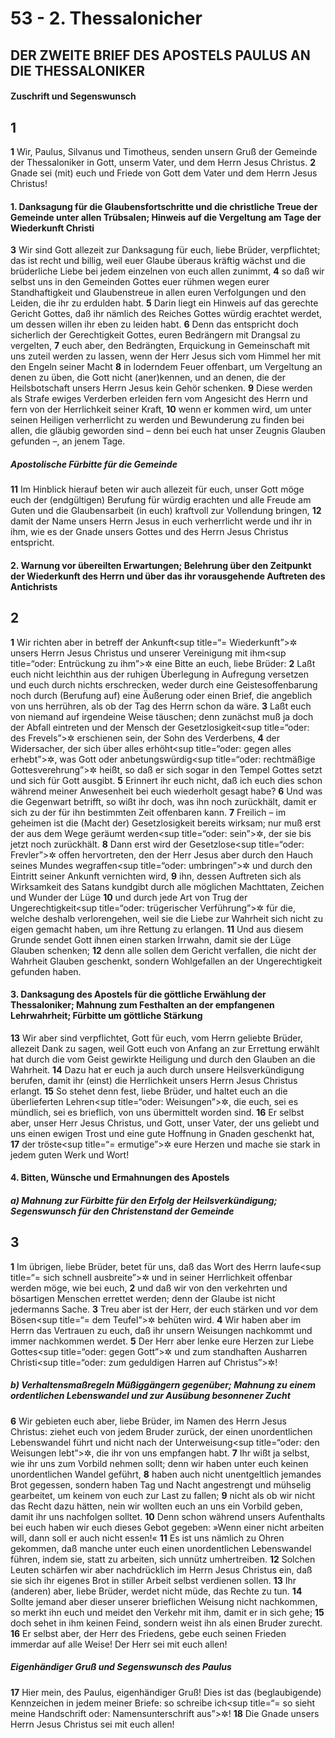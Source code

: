 # 53 - 2. Thessalonicher

## DER ZWEITE BRIEF DES APOSTELS PAULUS AN DIE THESSALONIKER

#### Zuschrift und Segenswunsch

## 1
**1** Wir, Paulus, Silvanus und Timotheus, senden unsern Gruß der Gemeinde der Thessaloniker in Gott, unserm Vater, und dem Herrn Jesus Christus.
**2** Gnade sei (mit) euch und Friede von Gott dem Vater und dem Herrn Jesus Christus!

#### 1. Danksagung für die Glaubensfortschritte und die christliche Treue der Gemeinde unter allen Trübsalen; Hinweis auf die Vergeltung am Tage der Wiederkunft Christi

**3** Wir sind Gott allezeit zur Danksagung für euch, liebe Brüder, verpflichtet; das ist recht und billig, weil euer Glaube überaus kräftig wächst und die brüderliche Liebe bei jedem einzelnen von euch allen zunimmt,
**4** so daß wir selbst uns in den Gemeinden Gottes euer rühmen wegen eurer Standhaftigkeit und Glaubenstreue in allen euren Verfolgungen und den Leiden, die ihr zu erdulden habt.
**5** Darin liegt ein Hinweis auf das gerechte Gericht Gottes, daß ihr nämlich des Reiches Gottes würdig erachtet werdet, um dessen willen ihr eben zu leiden habt.
**6** Denn das entspricht doch sicherlich der Gerechtigkeit Gottes, euren Bedrängern mit Drangsal zu vergelten,
**7** euch aber, den Bedrängten, Erquickung in Gemeinschaft mit uns zuteil werden zu lassen, wenn der Herr Jesus sich vom Himmel her mit den Engeln seiner Macht
**8** in loderndem Feuer offenbart, um Vergeltung an denen zu üben, die Gott nicht (aner)kennen, und an denen, die der Heilsbotschaft unsers Herrn Jesus kein Gehör schenken.
**9** Diese werden als Strafe ewiges Verderben erleiden fern vom Angesicht des Herrn und fern von der Herrlichkeit seiner Kraft,
**10** wenn er kommen wird, um unter seinen Heiligen verherrlicht zu werden und Bewunderung zu finden bei allen, die gläubig geworden sind – denn bei euch hat unser Zeugnis Glauben gefunden –, an jenem Tage.

##### Apostolische Fürbitte für die Gemeinde

**11** Im Hinblick hierauf beten wir auch allezeit für euch, unser Gott möge euch der (endgültigen) Berufung für würdig erachten und alle Freude am Guten und die Glaubensarbeit (in euch) kraftvoll zur Vollendung bringen,
**12** damit der Name unsers Herrn Jesus in euch verherrlicht werde und ihr in ihm, wie es der Gnade unsers Gottes und des Herrn Jesus Christus entspricht.

#### 2. Warnung vor übereilten Erwartungen; Belehrung über den Zeitpunkt der Wiederkunft des Herrn und über das ihr vorausgehende Auftreten des Antichrists

## 2
**1** Wir richten aber in betreff der Ankunft<sup title=“= Wiederkunft”>&#x2732;</sup> unsers Herrn Jesus Christus und unserer Vereinigung mit ihm<sup title=“oder: Entrückung zu ihm”>&#x2732;</sup> eine Bitte an euch, liebe Brüder:
**2** Laßt euch nicht leichthin aus der ruhigen Überlegung in Aufregung versetzen und euch durch nichts erschrecken, weder durch eine Geistesoffenbarung noch durch (Berufung auf) eine Äußerung oder einen Brief, die angeblich von uns herrühren, als ob der Tag des Herrn schon da wäre.
**3** Laßt euch von niemand auf irgendeine Weise täuschen; denn zunächst muß ja doch der Abfall eintreten und der Mensch der Gesetzlosigkeit<sup title=“oder: des Frevels”>&#x2732;</sup> erschienen sein, der Sohn des Verderbens,
**4** der Widersacher, der sich über alles erhöht<sup title=“oder: gegen alles erhebt”>&#x2732;</sup>, was Gott oder anbetungswürdig<sup title=“oder: rechtmäßige Gottesverehrung”>&#x2732;</sup> heißt, so daß er sich sogar in den Tempel Gottes setzt und sich für Gott ausgibt.
**5** Erinnert ihr euch nicht, daß ich euch dies schon während meiner Anwesenheit bei euch wiederholt gesagt habe?
**6** Und was die Gegenwart betrifft, so wißt ihr doch, was ihn noch zurückhält, damit er sich zu der für ihn bestimmten Zeit offenbaren kann.
**7** Freilich – im geheimen ist die (Macht der) Gesetzlosigkeit bereits wirksam; nur muß erst der aus dem Wege geräumt werden<sup title=“oder: sein”>&#x2732;</sup>, der sie bis jetzt noch zurückhält.
**8** Dann erst wird der Gesetzlose<sup title=“oder: Frevler”>&#x2732;</sup> offen hervortreten, den der Herr Jesus aber durch den Hauch seines Mundes wegraffen<sup title=“oder: umbringen”>&#x2732;</sup> und durch den Eintritt seiner Ankunft vernichten wird,
**9** ihn, dessen Auftreten sich als Wirksamkeit des Satans kundgibt durch alle möglichen Machttaten, Zeichen und Wunder der Lüge
**10** und durch jede Art von Trug der Ungerechtigkeit<sup title=“oder: trügerischer Verführung”>&#x2732;</sup> für die, welche deshalb verlorengehen, weil sie die Liebe zur Wahrheit sich nicht zu eigen gemacht haben, um ihre Rettung zu erlangen.
**11** Und aus diesem Grunde sendet Gott ihnen einen starken Irrwahn, damit sie der Lüge Glauben schenken;
**12** denn alle sollen dem Gericht verfallen, die nicht der Wahrheit Glauben geschenkt, sondern Wohlgefallen an der Ungerechtigkeit gefunden haben.

#### 3. Danksagung des Apostels für die göttliche Erwählung der Thessaloniker; Mahnung zum Festhalten an der empfangenen Lehrwahrheit; Fürbitte um göttliche Stärkung

**13** Wir aber sind verpflichtet, Gott für euch, vom Herrn geliebte Brüder, allezeit Dank zu sagen, weil Gott euch von Anfang an zur Errettung erwählt hat durch die vom Geist gewirkte Heiligung und durch den Glauben an die Wahrheit.
**14** Dazu hat er euch ja auch durch unsere Heilsverkündigung berufen, damit ihr (einst) die Herrlichkeit unsers Herrn Jesus Christus erlangt.
**15** So stehet denn fest, liebe Brüder, und haltet euch an die überlieferten Lehren<sup title=“oder: Weisungen”>&#x2732;</sup>, die euch, sei es mündlich, sei es brieflich, von uns übermittelt worden sind.
**16** Er selbst aber, unser Herr Jesus Christus, und Gott, unser Vater, der uns geliebt und uns einen ewigen Trost und eine gute Hoffnung in Gnaden geschenkt hat,
**17** der tröste<sup title=“= ermutige”>&#x2732;</sup> eure Herzen und mache sie stark in jedem guten Werk und Wort!

#### 4. Bitten, Wünsche und Ermahnungen des Apostels

##### a) Mahnung zur Fürbitte für den Erfolg der Heilsverkündigung; Segenswunsch für den Christenstand der Gemeinde

## 3
**1** Im übrigen, liebe Brüder, betet für uns, daß das Wort des Herrn laufe<sup title=“= sich schnell ausbreite”>&#x2732;</sup> und in seiner Herrlichkeit offenbar werden möge, wie bei euch,
**2** und daß wir von den verkehrten und bösartigen Menschen errettet werden; denn der Glaube ist nicht jedermanns Sache.
**3** Treu aber ist der Herr, der euch stärken und vor dem Bösen<sup title=“= dem Teufel”>&#x2732;</sup> behüten wird.
**4** Wir haben aber im Herrn das Vertrauen zu euch, daß ihr unsern Weisungen nachkommt und immer nachkommen werdet.
**5** Der Herr aber lenke eure Herzen zur Liebe Gottes<sup title=“oder: gegen Gott”>&#x2732;</sup> und zum standhaften Ausharren Christi<sup title=“oder: zum geduldigen Harren auf Christus”>&#x2732;</sup>!

##### b) Verhaltensmaßregeln Müßiggängern gegenüber; Mahnung zu einem ordentlichen Lebenswandel und zur Ausübung besonnener Zucht

**6** Wir gebieten euch aber, liebe Brüder, im Namen des Herrn Jesus Christus: ziehet euch von jedem Bruder zurück, der einen unordentlichen Lebenswandel führt und nicht nach der Unterweisung<sup title=“oder: den Weisungen lebt”>&#x2732;</sup>, die ihr von uns empfangen habt.
**7** Ihr wißt ja selbst, wie ihr uns zum Vorbild nehmen sollt; denn wir haben unter euch keinen unordentlichen Wandel geführt,
**8** haben auch nicht unentgeltlich jemandes Brot gegessen, sondern haben Tag und Nacht angestrengt und mühselig gearbeitet, um keinem von euch zur Last zu fallen;
**9** nicht als ob wir nicht das Recht dazu hätten, nein wir wollten euch an uns ein Vorbild geben, damit ihr uns nachfolgen solltet.
**10** Denn schon während unsers Aufenthalts bei euch haben wir euch dieses Gebot gegeben: »Wenn einer nicht arbeiten will, dann soll er auch nicht essen!«
**11** Es ist uns nämlich zu Ohren gekommen, daß manche unter euch einen unordentlichen Lebenswandel führen, indem sie, statt zu arbeiten, sich unnütz umhertreiben.
**12** Solchen Leuten schärfen wir aber nachdrücklich im Herrn Jesus Christus ein, daß sie sich ihr eigenes Brot in stiller Arbeit selbst verdienen sollen.
**13** Ihr (anderen) aber, liebe Brüder, werdet nicht müde, das Rechte zu tun.
**14** Sollte jemand aber dieser unserer brieflichen Weisung nicht nachkommen, so merkt ihn euch und meidet den Verkehr mit ihm, damit er in sich gehe;
**15** doch sehet in ihm keinen Feind, sondern weist ihn als einen Bruder zurecht.
**16** Er selbst aber, der Herr des Friedens, gebe euch seinen Frieden immerdar auf alle Weise! Der Herr sei mit euch allen!

##### Eigenhändiger Gruß und Segenswunsch des Paulus

**17** Hier mein, des Paulus, eigenhändiger Gruß! Dies ist das (beglaubigende) Kennzeichen in jedem meiner Briefe: so schreibe ich<sup title=“= so sieht meine Handschrift oder: Namensunterschrift aus”>&#x2732;</sup>!
**18** Die Gnade unsers Herrn Jesus Christus sei mit euch allen!